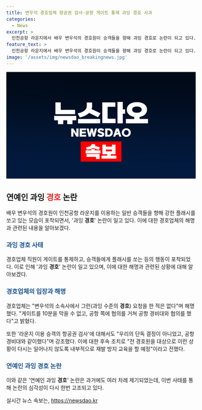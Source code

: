 ```yaml
---
title: 변우석 경호업체 항공권 검사·공항 게이트 통제 과잉 경호 사과
categories:
  - News
excerpt: >
  인천공항 라운지에서 배우 변우석의 경호원이 승객들을 향해 과잉 경호로 논란이 되고 있다. 변우석의 출국을 위해 인파가 몰리자 게이트 통제와 라운지 내 승객들에 대한 플래시 쏘기 등의 사건이 발생했다. 이에 경호업체는 사과하고, 변우석 소속사는 과잉 경호를 요청한 적이 없다고 밝혔다. 이에 대한 과잉 경호 문제는 연예계에서 지속적으로 논란이 되고 있다. NCT드림, 보이넥스트도어 등도 관련된 사건으로 논란이 있었다. 과도한 경호로 인해 승객들의 불편함을 느낀 사건으로, 경호업체는 재발 방지교육을 실시할 예정이다.
feature_text: >
  인천공항 라운지에서 배우 변우석의 경호원이 승객들을 향해 과잉 경호로 논란이 되고 있다. 변우석의 출국을 위해 인파가 몰리자 게이트 통제와 라운지 내 승객들에 대한 플래시 쏘기 등의 사건이 발생했다. 이에 경호업체는 사과하고, 변우석 소속사는 과잉 경호를 요청한 적이 없다고 밝혔다. 이에 대한 과잉 경호 문제는 연예계에서 지속적으로 논란이 되고 있다. NCT드림, 보이넥스트도어 등도 관련된 사건으로 논란이 있었다. 과도한 경호로 인해 승객들의 불편함을 느낀 사건으로, 경호업체는 재발 방지교육을 실시할 예정이다.
image: '/assets/img/newsdao_breakingnews.jpg'
---
```


<p><img src="/assets/img/newsdao_breakingnews.jpg" alt="firstkoreanews 속보" /></p>

<h2 data-ke-size="size26">연예인 과잉 <b><span style="color: #ee2323;">경호</span></b> 논란</h2>

<p data-ke-size="size16">배우 변우석의 경호원이 인천공항 라운지를 이용하는 일반 승객들을 향해 강한 플래시를 쏘고 있는 모습이 포착되면서, '과잉 <b>경호</b>' 논란이 일고 있다. 이에 대한 경호업체의 해명과 관련된 내용을 알아보겠다.</p>

<h3><b><span style="color: #1a5490;">과잉 <b>경호</b> 사태</span></b></h3>

<p data-ke-size="size16">경호업체 직원이 게이트를 통제하고, 승객들에게 플래시를 쏘는 등의 행동이 포착되었다. 이로 인해 '과잉 <b>경호</b>' 논란이 일고 있으며, 이에 대한 해명과 관련된 상황에 대해 알아보겠다.</p>

<h3><b><span style="color: #1a5490;">경호업체의 입장과 해명</span></b></h3>

<p data-ke-size="size16">경호업체는 "변우석의 소속사에서 그런(과잉 수준의 <b>경호</b>) 요청을 한 적은 없다"며 해명했다. "게이트를 10분을 막을 수 없고, 공항 쪽에 협의를 거쳐 공항 경비대와 협의를 했다"고 밝혔다.</p>

<p data-ke-size="size16">또한 '라운지 이용 승객의 항공권 검사'에 대해서도 "우리의 단독 결정이 아니었고, 공항 경비대와 같이했다"며 강조했다. 이에 대한 후속 조치로 "전 경호원을 대상으로 이런 상황이 다시는 일어나지 않도록 내부적으로 재발 방지 교육을 할 예정"이라고 전했다.</p>

<h3><b><span style="color: #1a5490;">연예인 과잉 <b>경호</b> 논란</span></b></h3>

<p data-ke-size="size16">이와 같은 '연예인 과잉 <b>경호</b>' 논란은 과거에도 여러 차례 제기되었는데, 이번 사태를 통해 논란의 심각성이 다시 한번 고조되고 있다.</p>
실시간 뉴스 속보는, <a href="https://newsdao.kr" rel="dofollow">https://newsdao.kr</a>


